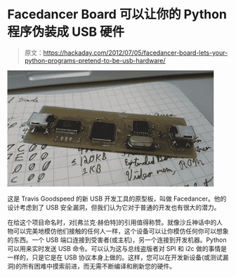 # Facedancer Board 可以让你的 Python 程序伪装成 USB 硬件

> 原文：<https://hackaday.com/2012/07/05/facedancer-board-lets-your-python-programs-pretend-to-be-usb-hardware/>

![](img/2fdf5478e92d9c73bd4b6e09532a37d7.png "facedancer-prototype")

这是 Travis Goodspeed 的新 USB 开发工具的原型板，叫做 Facedancer。他的设计考虑到了 USB 安全漏洞，但我们认为它对于普通的开发也有很大的潜力。

在给这个项目命名时，对[弗兰克·赫伯特]的引用值得称赞。就像沙丘神话中的人物可以完美地模仿他们接触的任何人一样，这个设备可以让你模仿任何你可以想象的东西。一个 USB 端口连接到受害者(或主机)，另一个连接到开发机器。Python 可以用来实时发送 USB 命令。可以认为这与总线盗版者对 SPI 和 i2c 做的事情是一样的，只是它是在 USB 协议本身上做的。这样，您可以在开发新设备(或测试漏洞)的所有困难中摸索前进，而无需不断编译和刷新您的硬件。